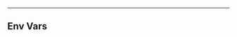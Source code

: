<!-- Space: Projects -->
<!-- Parent: TerraformAwsK8s -->
<!-- Title: TerraformAwsK8s Env Vars -->

<!-- Label: TerraformAwsK8s -->
<!-- Label: Project -->
<!-- Label: Env Vars -->
<!-- Include: docs/disclaimer.md -->
<!-- Include: ac:toc -->

---

## Env Vars
